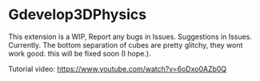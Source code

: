 # Gdevelop3DPhysics
This extension is a WIP, Report any bugs in Issues. Suggestions in Issues.
Currently. The bottom separation of cubes are pretty glitchy, they wont work good. this will be fixed soon (I hope.).

Tutorial video: https://www.youtube.com/watch?v=6oDxo0AZb0Q
